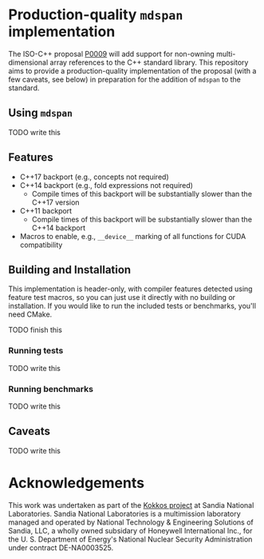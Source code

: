
Production-quality `mdspan` implementation
==========================================

The ISO-C++ proposal [P0009](wg21.link/p0009) will add support for non-owning multi-dimensional array references to the C++ standard library.  This repository aims to provide a production-quality implementation of the proposal (with a few caveats, see below) in preparation for the addition of `mdspan` to the standard.

Using `mdspan`
--------------

TODO write this

Features
--------

- C++17 backport (e.g., concepts not required)
- C++14 backport (e.g., fold expressions not required)
  - Compile times of this backport will be substantially slower than the C++17 version
- C++11 backport
  - Compile times of this backport will be substantially slower than the C++14 backport
- Macros to enable, e.g., `__device__` marking of all functions for CUDA compatibility

Building and Installation
-------------------------

This implementation is header-only, with compiler features detected using feature test macros, so you can just use it directly with no building or installation.  If you would like to run the included tests or benchmarks, you'll need CMake. 

TODO finish this

### Running tests

TODO write this

### Running benchmarks

TODO write this

Caveats
-------

TODO write this

Acknowledgements
================

This work was undertaken as part of the [Kokkos project](https://github.com/kokkos/kokkos) at Sandia National Laboratories.  Sandia National Laboratories is a multimission laboratory managed and operated by National Technology & Engineering Solutions of Sandia, LLC, a wholly owned subsidary of Honeywell International Inc., for the U. S. Department of Energy's National Nuclear Security Administration under contract DE-NA0003525.

